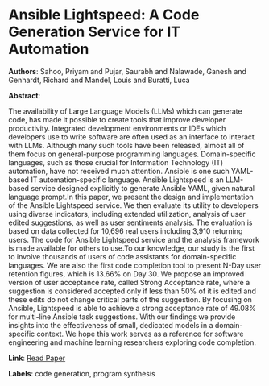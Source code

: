 # Ansible Lightspeed: A Code Generation Service for IT Automation

**Authors**: Sahoo, Priyam and Pujar, Saurabh and Nalawade, Ganesh and Genhardt, Richard and Mandel, Louis and Buratti, Luca

**Abstract**:

The availability of Large Language Models (LLMs) which can generate code, has made it possible to create tools that improve developer productivity. Integrated development environments or IDEs which developers use to write software are often used as an interface to interact with LLMs. Although many such tools have been released, almost all of them focus on general-purpose programming languages. Domain-specific languages, such as those crucial for Information Technology (IT) automation, have not received much attention. Ansible is one such YAML-based IT automation-specific language. Ansible Lightspeed is an LLM-based service designed explicitly to generate Ansible YAML, given natural language prompt.In this paper, we present the design and implementation of the Ansible Lightspeed service. We then evaluate its utility to developers using diverse indicators, including extended utilization, analysis of user edited suggestions, as well as user sentiments analysis. The evaluation is based on data collected for 10,696 real users including 3,910 returning users. The code for Ansible Lightspeed service and the analysis framework is made available for others to use.To our knowledge, our study is the first to involve thousands of users of code assistants for domain-specific languages. We are also the first code completion tool to present N-Day user retention figures, which is 13.66\% on Day 30. We propose an improved version of user acceptance rate, called Strong Acceptance rate, where a suggestion is considered accepted only if less than 50\% of it is edited and these edits do not change critical parts of the suggestion. By focusing on Ansible, Lightspeed is able to achieve a strong acceptance rate of 49.08\% for multi-line Ansible task suggestions. With our findings we provide insights into the effectiveness of small, dedicated models in a domain-specific context. We hope this work serves as a reference for software engineering and machine learning researchers exploring code completion.

**Link**: [Read Paper](https://doi.org/10.1145/3691620.3695277)

**Labels**: code generation, program synthesis
